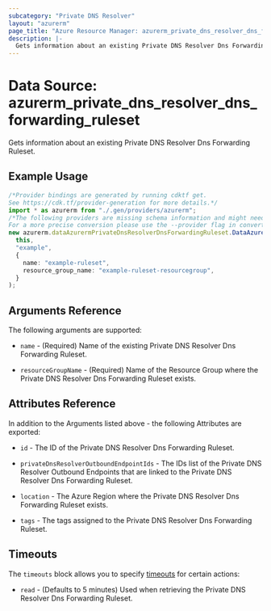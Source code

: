 ```yaml
---
subcategory: "Private DNS Resolver"
layout: "azurerm"
page_title: "Azure Resource Manager: azurerm_private_dns_resolver_dns_forwarding_ruleset"
description: |-
  Gets information about an existing Private DNS Resolver Dns Forwarding Ruleset.
---
```


# Data Source: azurerm\_private\_dns\_resolver\_dns\_forwarding\_ruleset

Gets information about an existing Private DNS Resolver Dns Forwarding Ruleset.

## Example Usage

```typescript
/*Provider bindings are generated by running cdktf get.
See https://cdk.tf/provider-generation for more details.*/
import * as azurerm from "./.gen/providers/azurerm";
/*The following providers are missing schema information and might need manual adjustments to synthesize correctly: azurerm.
For a more precise conversion please use the --provider flag in convert.*/
new azurerm.dataAzurermPrivateDnsResolverDnsForwardingRuleset.DataAzurermPrivateDnsResolverDnsForwardingRuleset(
  this,
  "example",
  {
    name: "example-ruleset",
    resource_group_name: "example-ruleset-resourcegroup",
  }
);

```

## Arguments Reference

The following arguments are supported:

*   `name` - (Required) Name of the existing Private DNS Resolver Dns Forwarding Ruleset.

*   `resourceGroupName` - (Required) Name of the Resource Group where the Private DNS Resolver Dns Forwarding Ruleset exists.

## Attributes Reference

In addition to the Arguments listed above - the following Attributes are exported:

*   `id` - The ID of the Private DNS Resolver Dns Forwarding Ruleset.

*   `privateDnsResolverOutboundEndpointIds` - The IDs list of the Private DNS Resolver Outbound Endpoints that are linked to the Private DNS Resolver Dns Forwarding Ruleset.

*   `location` - The Azure Region where the Private DNS Resolver Dns Forwarding Ruleset exists.

*   `tags` - The tags assigned to the Private DNS Resolver Dns Forwarding Ruleset.

## Timeouts

The `timeouts` block allows you to specify [timeouts](https://www.terraform.io/language/resources/syntax#operation-timeouts) for certain actions:

* `read` - (Defaults to 5 minutes) Used when retrieving the Private DNS Resolver Dns Forwarding Ruleset.
